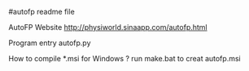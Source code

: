 #autofp readme file

AutoFP
Website http://physiworld.sinaapp.com/autofp.html

Program entry
		autofp.py

How to compile *.msi for Windows ?
		run make.bat to creat autofp.msi


